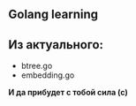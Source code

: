 ## Golang learning

## Из актуального:
* btree.go
* embedding.go

__И да прибудет с тобой сила (с)__